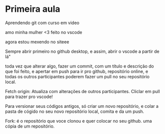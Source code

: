 # Primeira aula

 Aprendendo git com curso em video

amo minha mulher <3 feito no vscode

agora estou mexendo no siteee

Sempre abrir primeiro no github desktop, e assim, abrir o vscode a partir de lá"

toda vez que alterar algo, fazer um commit, com um título e descrição do que foi feito, e apertar em push para ir pro github, repositório online, e todas os outros participantes poderem fazer um pull no seu repositório local.

Fetch origin: Atualiza com alterações de outros participantes. Cliclar em pull para trazer pro vscode!

Para versionar seus códigos antigos, só criar um novo repositório, e colar a pasta de cógido no seu novo repositório local, comita e da um push.

Fork: é o repositório que voce clonou e quer colocar no seu github. uma cópia de um repositório.